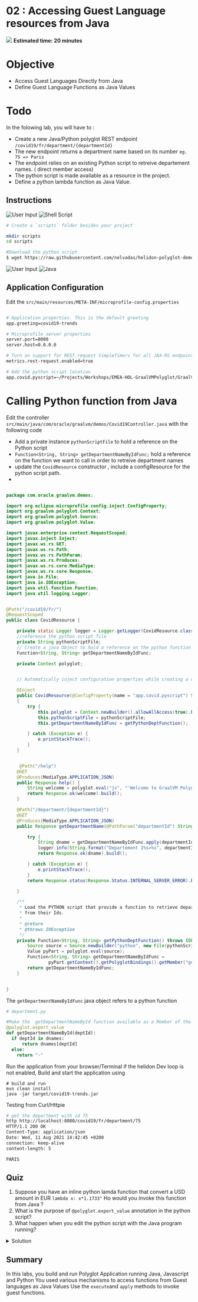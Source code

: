 
# 02 : Accessing Guest Language resources from Java 

<div class="inline-container">
<img src="../images/noun_Stopwatch_14262_100.png">
<strong>
  Estimated time: 20 minutes
</strong>
</div>


# Objective
* Access Guest Languages Directly from Java  
* Define Guest Language Functions as Java Values 
 


# Todo 
In the folowing lab, you will have to :
*  Create a new Java/Python polyglot REST endpoint `/covid19/fr/department/{departmentId}`
*  The new endpoint returns a department name based on its number `eg.  75 => Paris`
*  The endpoint relies on an existing Python script to retreive departement names. ( direct member access)
*  The python script is made available as a resource in the project.
*  Define a python lambda function as Java Value. 



## Instructions 


![User Input](../images/noun_Computer_3477192_100.png)
![Shell Script](../images/noun_SH_File_272740_100.png)

```bash
# Create a `scripts` folder besides your project

mkdir scripts
cd scripts
```


```bash
#Download the python script
$ wget https://raw.githubusercontent.com/nelvadas/helidon-polyglot-demo/master/scripts/department.py

```


![User Input](../images/noun_Computer_3477192_100.png)
![Java](../images/noun_java_825609_100.png)

## Application Configuration

 Edit the `src/main/resources/META-INF/microprofile-config.properties`
```bash

# Application properties. This is the default greeting
app.greeting=covid19-trends

# Microprofile server properties
server.port=8080
server.host=0.0.0.0

# Turn on support for REST.request SimpleTimers for all JAX-RS endpoints
metrics.rest-request.enabled=true

# Add the python script location
app.covid.pyscript=~/Projects/Workshops/EMEA-HOL-GraalVMPolyglot/GraalVM-Polyglot-Labs/02/complete/scripts/department.py
```



#  Calling Python function from Java

Edit the controller  `src/main/java/com/oracle/graalvm/demos/Covid19Controller.java` 
 with the following code 



 *  Add a private instance `pythonScriptFile` to hold a reference on the Python script
 *  `Function<String, String> getDepartmentNameByIdFunc;` hold a reference on the function we want to call in order to retreive department names
 *  update the `CovidResource` constructor , include a configResource for the python script path.
 *

```java

package com.oracle.graalvm.demos;

import org.eclipse.microprofile.config.inject.ConfigProperty;
import org.graalvm.polyglot.Context;
import org.graalvm.polyglot.Source;
import org.graalvm.polyglot.Value;

import javax.enterprise.context.RequestScoped;
import javax.inject.Inject;
import javax.ws.rs.GET;
import javax.ws.rs.Path;
import javax.ws.rs.PathParam;
import javax.ws.rs.Produces;
import javax.ws.rs.core.MediaType;
import javax.ws.rs.core.Response;
import java.io.File;
import java.io.IOException;
import java.util.function.Function;
import java.util.logging.Logger;


@Path("/covid19/fr/")
@RequestScoped
public class CovidResource {

    private static Logger logger = Logger.getLogger(CovidResource.class.getName());
    //reference the python script file
    private String pythonScriptFile;
    // Create a java Object to hold a reference on the python function getDepartmentNameById
    Function<String, String> getDepartmentNameByIdFunc;

    private Context polyglot;


    // Automatically inject configuration properties while creating a controller instance

    @Inject
    public CovidResource(@ConfigProperty(name = "app.covid.pyscript") String pythonScriptFile)
    {
        try {
            this.polyglot = Context.newBuilder().allowAllAccess(true).build();
            this.pythonScriptFile = pythonScriptFile;
            this.getDepartmentNameByIdFunc = getPythonDeptFunction();

        } catch (Exception e) {
            e.printStackTrace();
        }
    }


     @Path("/help")
    @GET
    @Produces(MediaType.APPLICATION_JSON)
    public Response help() {
        String welcome = polyglot.eval("js", "'Welcome to GraalVM Polyglot EMEA HOL!\\n';").asString();
        return Response.ok(welcome).build();
    }

    @Path("/department/{departmentId}")
    @GET
    @Produces(MediaType.APPLICATION_JSON)
    public Response getDepartmentName(@PathParam("departmentId") String departmentId) {

        try {
            String dname = getDepartmentNameByIdFunc.apply(departmentId);
            logger.info(String.format("Departement 1%s=%s", departmentId, dname));
            return Response.ok(dname).build();

        } catch (Exception e) {
            e.printStackTrace();
        }
        return Response.status(Response.Status.INTERNAL_SERVER_ERROR).build();

    }

    /**
     * Load the PYTHON script that provide a function to retrieve department names
     * from their Ids.
     *
     * @return
     * @throws IOException
     */
    private Function<String, String> getPythonDeptFunction() throws IOException {
        Source source = Source.newBuilder("python", new File(pythonScriptFile)).build();
        Value pyPart = polyglot.eval(source);
        Function<String, String> getDepartmentNameByIdFunc =
                pyPart.getContext().getPolyglotBindings().getMember("getDepartmentNameById").as(Function.class);
        return getDepartmentNameByIdFunc;
    }


}

  ```

The `getDepartmentNameByIdFunc` java object refers to a python function  

```python
# department.py

#Make the  getDepartmentNameById function available as a Member of the polyglot context.
@polyglot.export_value
def getDepartmentNameById(deptId):
  if deptId in dnames:
      return dnames[deptId]
  else: 
    return "-"
  ```


Run the application from your  browser/Terminal 
if the helidon Dev loop is not enabled, 
Build and start the application using 
```shell
# build and run 
mvn clean install 
java -jar target/covid19-trends.jar
```

Testing from Curl/Httpie
```bash
# get the department with id 75
http http://localhost:8080/covid19/fr/department/75
HTTP/1.1 200 OK
Content-Type: application/json
Date: Wed, 11 Aug 2021 14:42:45 +0200
connection: keep-alive
content-length: 5

PARIS

```


## Quiz

1. Suppose you have an inline python lamda function that convert a USD amount in EUR `lambda x: x*1.1733"` 
Ho would you invoke this function from Java ?
2. What is the purpose of `@polyglot.export_value` annotation in the python script?
3. What happen when you edit the python script with the Java program  running?
<details><summary>Solution</summary>
<p>
 1. Lamdda 

```java
  Value function = polyglot.eval("python", "lambda x: x*1.1733");
  Double xeuro = function.execute(100).asDouble();
```
2. Make the annotated function available in the polyglot context.
3. Python updates are automatically incorporated in the next java calls .
</p>
</details>

## Summary
In this labs, you build and run Polyglot Application running Java, Javascript and Python
You used various mechanisms to access functions from Guest languages as Java Values
Use the  `execute`and `apply` methods to invoke guest functions.

